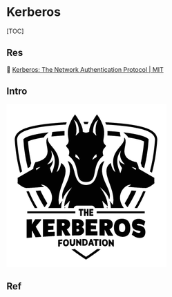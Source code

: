 # Kerberos

[TOC]



## Res
📂 [Kerberos: The Network Authentication Protocol | MIT](https://web.mit.edu/kerberos/)


## Intro
![](../../../../../../../Assets/Pics/kerberos.sml.png)




## Ref
[Kerberos (protocol) | Wikipedia]: https://en.wikipedia.org/wiki/Kerberos_(protocol)


